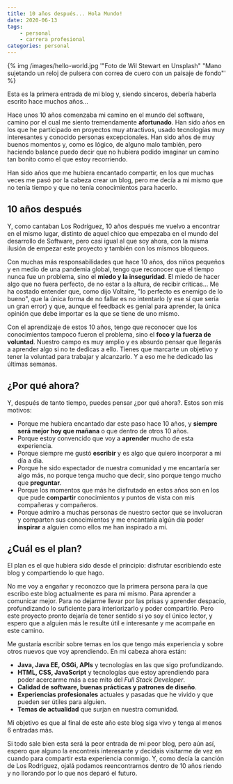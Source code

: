 ```yaml
---
title: 10 años después... Hola Mundo!
date: 2020-06-13
tags: 
    - personal
    - carrera profesional
categories: personal
---
```


{% img /images/hello-world.jpg '"Foto de Wil Stewart en Unsplash" "Mano sujetando un reloj de pulsera con correa de cuero con un paisaje de fondo"' %}

Esta es la primera entrada de mi blog y, siendo sinceros, debería haberla escrito hace muchos años...

Hace unos 10 años comenzaba mi camino en el mundo del software, camino por el cual me siento tremendamente **afortunado**. Han sido años en los que he participado en proyectos muy atractivos, usado tecnologías muy interesantes y conocido personas excepcionales. Han sido años de muy buenos momentos y, como es lógico, de alguno malo también, pero haciendo balance puedo decir que no hubiera podido imaginar un camino tan bonito como el que estoy recorriendo.

Han sido años que me hubiera encantado compartir, en los que muchas veces me pasó por la cabeza crear un blog, pero me decía a mi mismo que no tenía tiempo y que no tenía conocimientos para hacerlo.

<!-- more -->

## 10 años después

Y, como cantaban Los Rodríguez, 10 años después me vuelvo a encontrar en el mismo lugar, distinto de aquel chico que empezaba en el mundo del desarrollo de Software, pero casi igual al que soy ahora, con la misma ilusión de empezar este proyecto y también con los mismos bloqueos.

Con muchas más responsabilidades que hace 10 años, dos niños pequeños y en medio de una pandemia global, tengo que reconocer que el tiempo nunca fue un problema, sino el **miedo y la inseguridad**. El miedo de hacer algo que no fuera perfecto, de no estar a la altura, de recibir críticas... Me ha costado entender que, como dijo Voltaire, "lo perfecto es enemigo de lo bueno", que la única forma de no fallar es no intentarlo (y ese sí que sería un gran error) y que, aunque el feedback es genial para aprender, la única opinión que debe importar es la que se tiene de uno mismo.

Con el aprendizaje de estos 10 años, tengo que reconocer que los conocimientos tampoco fueron el problema, sino el **foco y la fuerza de voluntad**. Nuestro campo es muy amplio y es absurdo pensar que llegarás a aprender algo si no te dedicas a ello. Tienes que marcarte un objetivo y tener la voluntad para trabajar y alcanzarlo. Y a eso me he dedicado las últimas semanas.

## ¿Por qué ahora?

Y, después de tanto tiempo, puedes pensar ¿por qué ahora?. Estos son mis motivos:

- Porque me hubiera encantado dar este paso hace 10 años, y **siempre será mejor hoy que mañana** o que dentro de otros 10 años.
- Porque estoy convencido que voy a **aprender** mucho de esta experiencia.
- Porque siempre me gustó **escribir** y es algo que quiero incorporar a mi día a día.
- Porque he sido espectador de nuestra comunidad y me encantaría ser algo más, no porque tenga mucho que decir, sino porque tengo mucho que **preguntar**.
- Porque los momentos que más he disfrutado en estos años son en los que pude **compartir** conocimientos y puntos de vista con mis compañeras y compañeros.
- Porque admiro a muchas personas de nuestro sector que se involucran y comparten sus conocimientos y me encantaría algún día poder **inspirar** a alguien como ellos me han inspirado a mí.

## ¿Cuál es el plan?

El plan es el que hubiera sido desde el principio: disfrutar escribiendo este blog y compartiendo lo que hago.

No me voy a engañar y reconozco que la primera persona para la que escribo este blog actualmente es para mi mismo. Para aprender a comunicar mejor. Para no dejarme llevar por las prisas y aprender despacio, profundizando lo suficiente para interiorizarlo y poder compartirlo. Pero este proyecto pronto dejaría de tener sentido si yo soy el único lector, y espero que a alguien más le resulte útil e interesante y me acompañe en este camino.

Me gustaría escribir sobre temas en los que tengo más experiencia y sobre otros nuevos que voy aprendiendo. En mi cabeza ahora están:
- **Java, Java EE, OSGi, APIs** y tecnologías en las que sigo profundizando.
- **HTML, CSS, JavaScript** y tecnologías que estoy aprendiendo para poder acercarme más a ese mito del *Full Stack Developer*.
- **Calidad de software, buenas prácticas y patrones de diseño**.
- **Experiencias profesionales** actuales y pasadas que he vivido y que pueden ser útiles para alguien. 
- **Temas de actualidad** que surjan en nuestra comunidad.

Mi objetivo es que al final de este año este blog siga vivo y tenga al menos 6 entradas más.

Si todo sale bien esta será la peor entrada de mi peor blog, pero aún así, espero que alguno la encontreis interesante y decidais visitarme de vez en cuando para compartir esta experiencia conmigo. Y, como decía la canción de Los Rodriguez, ojalá podamos reencontrarnos dentro de 10 años riendo y no llorando por lo que nos deparó el futuro.

